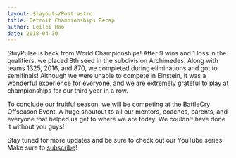 ```yaml
---
layout: $layouts/Post.astro
title: Detroit Championships Recap
author: Leilei Hao
date: 2018-04-30
---
```


StuyPulse is back from World Championships!
After 9 wins and 1 loss in the qualifiers, we placed 8th seed in the subdivision Archimedes.
Along with teams 1325, 2016, and 870, we completed during eliminations and got to semifinals!
Although we were unable to compete in Einstein, it was a wonderful experience for everyone, and we are extremely grateful to play at championships for our third year in a row.

To conclude our fruitful season, we will be competing at the BattleCry Offseason Event.
A huge shoutout to all our mentors, coaches, parents, and everyone that helped us get to where we are today.
We couldn't have done it without you guys!

Stay tuned for more updates and be sure to check out our YouTube series. Make sure to [subscribe](https://www.youtube.com/channel/UCDJr7RUmFfHAXjDg7jaCP5g)!
